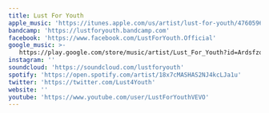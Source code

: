 ```yaml
---
title: Lust For Youth
apple_music: 'https://itunes.apple.com/us/artist/lust-for-youth/476059670'
bandcamp: 'https://lustforyouth.bandcamp.com'
facebook: 'https://www.facebook.com/LustForYouth.Official'
google_music: >-
   https://play.google.com/store/music/artist/Lust_For_Youth?id=Ardsfzqui4co5gbiq7pmsy6l3v4
instagram: ''
soundcloud: 'https://soundcloud.com/lustforyouth'
spotify: 'https://open.spotify.com/artist/18x7cMASHAS2NJ4kcLJa1u'
twitter: 'https://twitter.com/Lust4Youth'
website: ''
youtube: 'https://www.youtube.com/user/LustForYouthVEVO'
---
```

